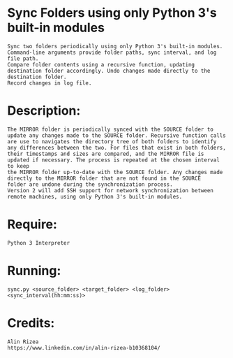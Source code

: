 
# **Sync Folders using only Python 3's built-in modules**
    Sync two folders periodically using only Python 3's built-in modules. Command-line arguments provide folder paths, sync interval, and log file path.
    Compare folder contents using a recursive function, updating destination folder accordingly. Undo changes made directly to the destination folder.
    Record changes in log file.


# **Description:**
    The MIRROR folder is periodically synced with the SOURCE folder to update any changes made to the SOURCE folder. Recursive function calls 
    are use to navigates the directory tree of both folders to identify any differences between the two. For files that exist in both folders,
    their timestamps and sizes are compared, and the MIRROR file is updated if necessary. The process is repeated at the chosen interval to keep
    the MIRROR folder up-to-date with the SOURCE folder. Any changes made directly to the MIRROR folder that are not found in the SOURCE 
    folder are undone during the synchronization process. 
    Version 2 will add SSH support for network synchronization between remote machines, using only Python 3's built-in modules.


# **Require:**
    Python 3 Interpreter

# **Running:**
    sync.py <source_folder> <target_folder> <log_folder> <sync_interval(hh:mm:ss)>

# **Credits:**
    Alin Rizea
    https://www.linkedin.com/in/alin-rizea-b10368104/



